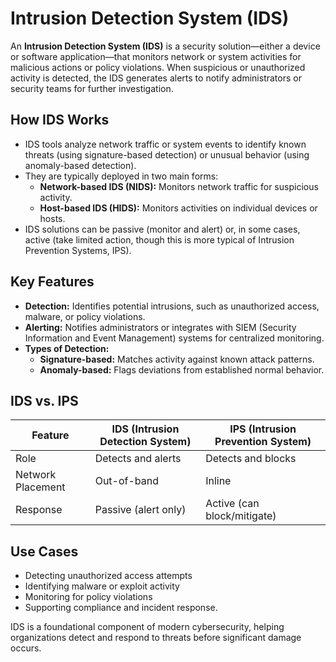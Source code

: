 # Intrusion Detection System (IDS)

An **Intrusion Detection System (IDS)** is a security solution—either a device or software application—that monitors network or system activities for malicious actions or policy violations. When suspicious or unauthorized activity is detected, the IDS generates alerts to notify administrators or security teams for further investigation.

## How IDS Works

- IDS tools analyze network traffic or system events to identify known threats (using signature-based detection) or unusual behavior (using anomaly-based detection).
- They are typically deployed in two main forms:
  - **Network-based IDS (NIDS):** Monitors network traffic for suspicious activity.
  - **Host-based IDS (HIDS):** Monitors activities on individual devices or hosts.
- IDS solutions can be passive (monitor and alert) or, in some cases, active (take limited action, though this is more typical of Intrusion Prevention Systems, IPS).

## Key Features

- **Detection:** Identifies potential intrusions, such as unauthorized access, malware, or policy violations.
- **Alerting:** Notifies administrators or integrates with SIEM (Security Information and Event Management) systems for centralized monitoring.
- **Types of Detection:**
  - **Signature-based:** Matches activity against known attack patterns.
  - **Anomaly-based:** Flags deviations from established normal behavior.

## IDS vs. IPS

| Feature                | IDS (Intrusion Detection System) | IPS (Intrusion Prevention System) |
|------------------------|----------------------------------|-----------------------------------|
| Role                   | Detects and alerts               | Detects and blocks                |
| Network Placement      | Out-of-band                      | Inline                            |
| Response               | Passive (alert only)             | Active (can block/mitigate)       |

## Use Cases

- Detecting unauthorized access attempts
- Identifying malware or exploit activity
- Monitoring for policy violations
- Supporting compliance and incident response.

IDS is a foundational component of modern cybersecurity, helping organizations detect and respond to threats before significant damage occurs.
